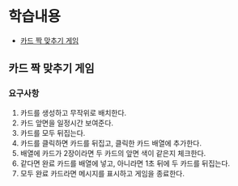 # 학습내용

- [카드 짝 맞추기 게임](#카드-짝-맞추기-게임)

## 카드 짝 맞추기 게임

### 요구사항

1. 카드를 생성하고 무작위로 배치한다.
2. 카드 앞면을 일정시간 보여준다.
3. 카드를 모두 뒤집는다.
4. 카드를 클릭하면 카드를 뒤집고, 클릭한 카드 배열에 추가한다.
5. 배열에 카드가 2장이라면 두 카드의 앞면 색이 같은지 체크한다.
6. 같다면 완료 카드를 배열에 넣고, 아니라면 1초 뒤에 두 카드를 뒤집는다.
7. 모두 완료 카드라면 메시지를 표시하고 게임을 종료한다.